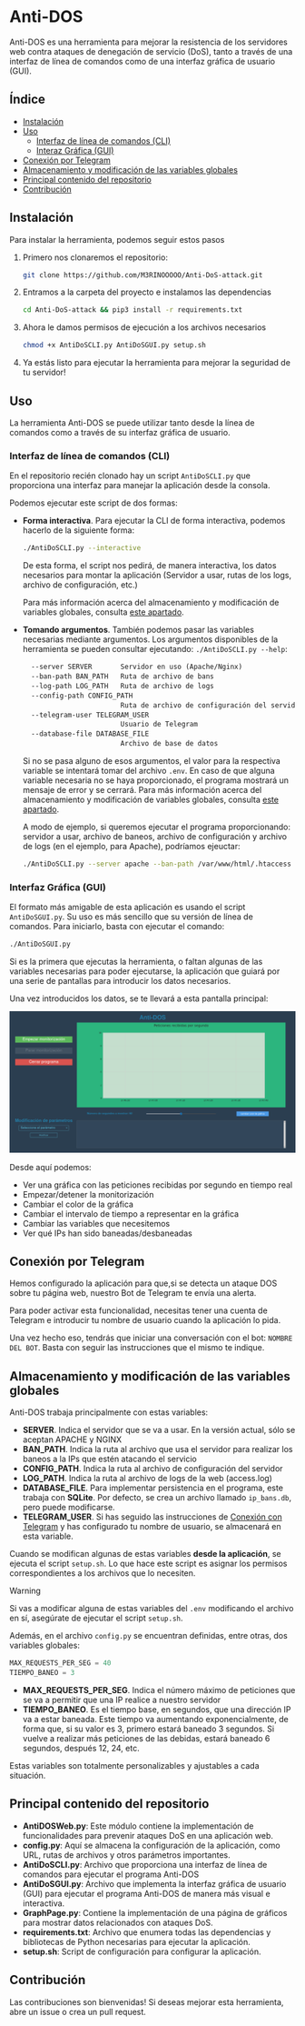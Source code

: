 # Anti-DOS

Anti-DOS es una herramienta para mejorar la resistencia de los servidores web contra ataques de denegación de servicio (DoS), tanto a través de una interfaz de línea de comandos como de una interfaz gráfica de usuario (GUI).

## Índice

- [Instalación](#instalación)
- [Uso](#uso)
  - [Interfaz de línea de comandos (CLI)](#interfaz-de-línea-de-comandos-cli)
  - [Interaz Gráfica (GUI)](#interfaz-gráfica-gui)
- [Conexión por Telegram](#conexión-por-telegram)
- [Almacenamiento y modificación de las variables globales](#almacenamiento-y-modificación-de-las-variables-globales)
- [Principal contenido del repositorio](#principal-contenido-del-repositorio)
- [Contribución](#contribución)


## Instalación

Para instalar la herramienta, podemos seguir estos pasos
1. Primero nos clonaremos el repositorio:

    ```bash
    git clone https://github.com/M3RINOOOOO/Anti-DoS-attack.git
   ```

2. Entramos a la carpeta del proyecto e instalamos las dependencias

    ```bash
   cd Anti-DoS-attack && pip3 install -r requirements.txt
   ```
3. Ahora le damos permisos de ejecución a los archivos necesarios
    ```bash
    chmod +x AntiDoSCLI.py AntiDoSGUI.py setup.sh
   ```
4. Ya estás listo para ejecutar la herramienta para mejorar la seguridad de tu servidor!


## Uso

La herramienta Anti-DOS se puede utilizar tanto desde la línea de comandos como a través de su interfaz gráfica de usuario.

### Interfaz de línea de comandos (CLI)

En el repositorio recién clonado hay un script `AntiDoSCLI.py` que proporciona una interfaz para manejar la aplicación desde la consola.

Podemos ejecutar este script de dos formas:

- **Forma interactiva**. Para ejecutar la CLI de forma interactiva, podemos hacerlo de la siguiente forma:
    ```bash
    ./AntiDoSCLI.py --interactive
    ```
  De esta forma, el script nos pedirá, de manera interactiva, los datos necesarios para montar la aplicación (Servidor a usar, rutas de los logs, archivo de configuración, etc.)

    Para más información acerca del almacenamiento y modificación de variables globales, consulta [este apartado](#almacenamiento-y-modificación-de-las-variables-globales).
- **Tomando argumentos**. También podemos pasar las variables necesarias mediante argumentos. Los argumentos disponibles de la herramienta se pueden consultar ejecutando:
    ```./AntiDoSCLI.py --help```:

    ```txt
      --server SERVER       Servidor en uso (Apache/Nginx)
      --ban-path BAN_PATH   Ruta de archivo de bans
      --log-path LOG_PATH   Ruta de archivo de logs
      --config-path CONFIG_PATH
                            Ruta de archivo de configuración del servidor
      --telegram-user TELEGRAM_USER
                            Usuario de Telegram
      --database-file DATABASE_FILE
                            Archivo de base de datos
  ```
  Si no se pasa alguno de esos argumentos, el valor para la respectiva variable se intentará tomar del archivo `.env`. En caso de que alguna variable necesaria no se haya proporcionado, el programa mostrará un mensaje de error y se cerrará. Para más información acerca del almacenamiento y modificación de variables globales, consulta [este apartado](#almacenamiento-y-modificación-de-las-variables-globales).

    A modo de ejemplo, si queremos ejecutar el programa proporcionando: servidor a usar, archivo de baneos, archivo de configuración y archivo de logs (en el ejemplo, para Apache), podríamos ejeuctar:

    ```bash
    ./AntiDoSCLI.py --server apache --ban-path /var/www/html/.htaccess --config-path /etc/apache2/apache2.conf --log-path /var/log/apache2/access.log
  ```

  
### Interfaz Gráfica (GUI)

El formato más amigable de esta aplicación es usando el script `AntiDoSGUI.py`. Su uso es más sencillo que su versión de línea de comandos. Para iniciarlo, basta con ejecutar el comando:

```bash
./AntiDoSGUI.py
```

Si es la primera que ejecutas la herramienta, o faltan algunas de las variables necesarias para poder ejecutarse, la aplicación que guiará por una serie de pantallas para introducir los datos necesarios.

Una vez introducidos los datos, se te llevará a esta pantalla principal:

![Pantalla de monitoreo](images/docs/pantallaPrincipal.png)

Desde aquí podemos:

- Ver una gráfica con las peticiones recibidas por segundo en tiempo real
- Empezar/detener la monitorización
- Cambiar el color de la gráfica
- Cambiar el intervalo de tiempo a representar en la gráfica
- Cambiar las variables que necesitemos
- Ver qué IPs han sido baneadas/desbaneadas

## Conexión por Telegram

Hemos configurado la aplicación para que,si se detecta un ataque DOS sobre tu página web, nuestro Bot de Telegram te envía una alerta.

Para poder activar esta funcionalidad, necesitas tener una cuenta de Telegram e introducir tu nombre de usuario cuando la aplicación lo pida.

Una vez hecho eso, tendrás que iniciar una conversación con el bot: `NOMBRE DEL BOT`. Basta con seguir las instrucciones que el mismo te indique.

## Almacenamiento y modificación de las variables globales

Anti-DOS trabaja principalmente con estas variables:

- **SERVER**. Indica el servidor que se va a usar. En la versión actual, sólo se aceptan APACHE y NGINX
- **BAN_PATH**. Indica la ruta al archivo que usa el servidor para realizar los baneos a la IPs que estén atacando el servicio
- **CONFIG_PATH**. Indica la ruta al archivo de configuración del servidor
- **LOG_PATH**. Indica la ruta al archivo de logs de la web (access.log)
- **DATABASE_FILE**. Para implementar persistencia en el programa, este trabaja con **SQLite**. Por defecto, se crea un archivo llamado `ip_bans.db`, pero puede modificarse.
- **TELEGRAM_USER**. Si has seguido las instrucciones de [Conexión con Telegram](#conexión-por-telegram) y has configurado tu nombre de usuario, se almacenará en esta variable.

Cuando se modifican algunas de estas variables **desde la aplicación**, se ejecuta el script `setup.sh`. Lo que hace este script es asignar los permisos correspondientes a los archivos que lo necesiten.

> [!WARNING]
> Si vas a modificar alguna de estas variables del `.env` modificando el archivo en sí, asegúrate de ejecutar el script `setup.sh`.

Además, en el archivo `config.py` se encuentran definidas, entre otras, dos variables globales:

```python
MAX_REQUESTS_PER_SEG = 40
TIEMPO_BANEO = 3
```

- **MAX_REQUESTS_PER_SEG**. Indica el número máximo de peticiones que se va a permitir que una IP realice a nuestro servidor
- **TIEMPO_BANEO**. Es el tiempo base, en segundos, que una dirección IP va a estar baneada. Este tiempo va aumentando exponencialmente, de forma que, si su valor es 3, primero estará baneado 3 segundos. Si vuelve a realizar más peticiones de las debidas, estará baneado 6 segundos, después 12, 24, etc.

Estas variables son totalmente personalizables y ajustables a cada situación. 

## Principal contenido del repositorio

- **AntiDOSWeb.py**: Este módulo contiene la implementación de funcionalidades para prevenir ataques DoS en una aplicación web.
- **config.py**: Aquí se almacena la configuración de la aplicación, como URL, rutas de archivos y otros parámetros importantes.
- **AntiDoSCLI.py**: Archivo que proporciona una interfaz de línea de comandos para ejecutar el programa Anti-DOS
- **AntiDoSGUI.py**: Archivo que implementa la interfaz gráfica de usuario (GUI) para ejecutar el programa Anti-DOS de manera más visual e interactiva.
- **GraphPage.py**: Contiene la implementación de una página de gráficos para mostrar datos relacionados con ataques DoS.
- **requirements.txt**: Archivo que enumera todas las dependencias y bibliotecas de Python necesarias para ejecutar la aplicación.
- **setup.sh**: Script de configuración para configurar la aplicación.



## Contribución

Las contribuciones son bienvenidas! Si deseas mejorar esta herramienta, abre un issue o crea un pull request.

